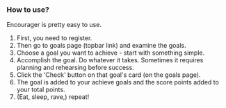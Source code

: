 ### How to use?

Encourager is pretty easy to use.
1. First, you need to register.
2. Then go to goals page (topbar link) and examine the goals.
3. Choose a goal you want to achieve - start with something simple.
3. Accomplish the goal. Do whatever it takes. Sometimes it requires planning and rehearsing before success.
4. Click the 'Check' button on that goal's card (on the goals page).
5. The goal is added to your achieve goals and the score points added to your total points.
6. (Eat, sleep, rave,) repeat!
